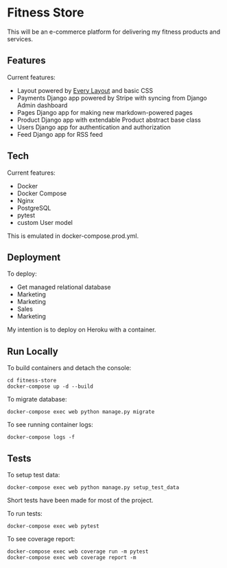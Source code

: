 # Fitness Store

This will be an e-commerce platform for delivering my fitness products and services.

## Features

Current features:

- Layout powered by [Every Layout](https://every-layout.dev/) and basic CSS
- Payments Django app powered by Stripe with syncing from Django Admin dashboard
- Pages Django app for making new markdown-powered pages
- Product Django app with extendable Product abstract base class
- Users Django app for authentication and authorization
- Feed Django app for RSS feed

## Tech

Current features:

- Docker
- Docker Compose
- Nginx
- PostgreSQL
- pytest
- custom User model

This is emulated in docker-compose.prod.yml.

## Deployment

To deploy:

- Get managed relational database
- Marketing
- Marketing
- Sales
- Marketing

My intention is to deploy on Heroku with a container.

## Run Locally

To build containers and detach the console:

```
cd fitness-store
docker-compose up -d --build
```

To migrate database:

```
docker-compose exec web python manage.py migrate
```

To see running container logs:

```
docker-compose logs -f
```

## Tests

To setup test data:

```
docker-compose exec web python manage.py setup_test_data
```

Short tests have been made for most of the project.

To run tests:

```
docker-compose exec web pytest
```

To see coverage report:

```
docker-compose exec web coverage run -m pytest
docker-compose exec web coverage report -m
```
